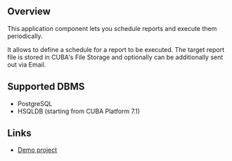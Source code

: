 ## Overview

This application component lets you schedule reports and execute them periodically.

It allows to define a schedule for a report to be executed. The target report file is stored in CUBA's File Storage and optionally can be additionally sent out via Email.

## Supported DBMS

* PostgreSQL
* HSQLDB (starting from CUBA Platform 7.1)

## Links

* [Demo project](https://github.com/mariodavid/cuba-example-using-scheduled-reports)